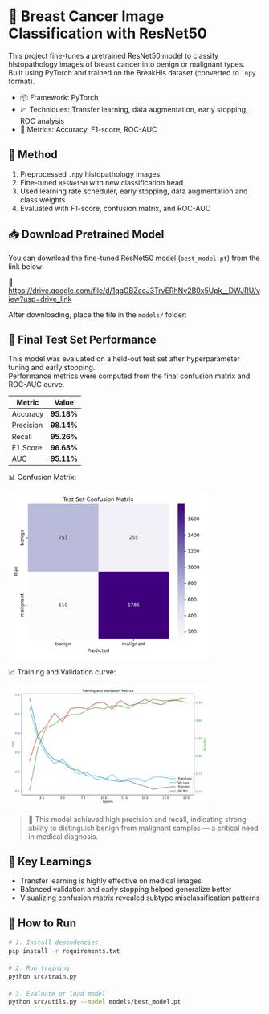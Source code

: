 
# 🧠 Breast Cancer Image Classification with ResNet50

This project fine-tunes a pretrained ResNet50 model to classify histopathology images of breast cancer into benign or malignant types.  
Built using PyTorch and trained on the BreakHis dataset (converted to `.npy` format).

- 📦 Framework: PyTorch
- 📈 Techniques: Transfer learning, data augmentation, early stopping, ROC analysis
- 🧪 Metrics: Accuracy, F1-score, ROC-AUC
  
## 🔬 Method
1. Preprocessed `.npy` histopathology images
2. Fine-tuned `ResNet50` with new classification head
3. Used learning rate scheduler, early stopping, data augmentation and class weights
4. Evaluated with F1-score, confusion matrix, and ROC-AUC

## 📥 Download Pretrained Model

You can download the fine-tuned ResNet50 model (`best_model.pt`) from the link below:

🔗 https://drive.google.com/file/d/1qgGBZacJ3TrvERhNy2B0x5Upk__DWJRU/view?usp=drive_link

After downloading, place the file in the `models/` folder:


## 🧪 Final Test Set Performance

This model was evaluated on a held-out test set after hyperparameter tuning and early stopping.  
Performance metrics were computed from the final confusion matrix and ROC-AUC curve.

| Metric     | Value     |
|------------|-----------|
| Accuracy   | **95.18%** |
| Precision  | **98.14%** |
| Recall     | **95.26%** |
| F1 Score   | **96.68%** |
| AUC        | **95.11%** |


📊 Confusion Matrix:

<img src="results/confusion_matrix.png" width="400">  

📈 Training and Validation curve:

<img src="results/training_val_curve.png" width="400">

> 🎯 This model achieved high precision and recall, indicating strong ability to distinguish benign from malignant samples — a critical need in medical diagnosis.

## 🧠 Key Learnings
- Transfer learning is highly effective on medical images
- Balanced validation and early stopping helped generalize better
- Visualizing confusion matrix revealed subtype misclassification patterns

## 🚀 How to Run
```bash
# 1. Install dependencies
pip install -r requirements.txt

# 2. Run training
python src/train.py

# 3. Evaluate or load model
python src/utils.py --model models/best_model.pt
